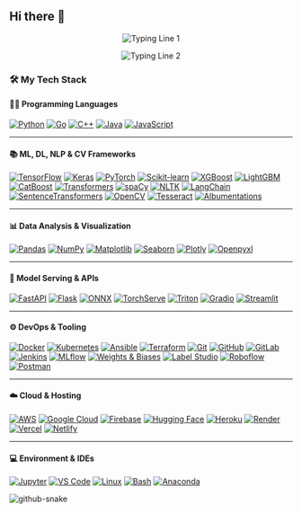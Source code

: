 ## Hi there 👋

<p align="center">
  <img src="https://readme-typing-svg.demolab.com?font=Kaushan+Script&size=50&pause=1000&color=FFA500&background=1C1C1C&center=true&vCenter=true&width=700&lines=I+am&repeat=true&cursor=true" alt="Typing Line 1" />
</p>

<p align="center">
  <img src="https://readme-typing-svg.demolab.com?font=Kaushan+Script&size=50&pause=1000&color=FFA500&background=1C1C1C&center=true&vCenter=true&width=700&lines=AJEYOSHI+KAMINARYU&repeat=true&cursor=true&delay=2000" alt="Typing Line 2" />
</p>




### 🛠️ My Tech Stack

#### 👨‍💻 Programming Languages
[![Python](https://img.shields.io/badge/Python-3776AB?style=flat&logo=python&logoColor=white)](https://www.python.org/)
[![Go](https://img.shields.io/badge/Go-00ADD8?style=flat&logo=go&logoColor=white)](https://go.dev/)
[![C++](https://img.shields.io/badge/C++-00599C?style=flat&logo=cplusplus&logoColor=white)](https://isocpp.org/)
[![Java](https://img.shields.io/badge/Java-007396?style=flat&logo=java&logoColor=white)](https://www.oracle.com/java/)
[![JavaScript](https://img.shields.io/badge/JavaScript-F7DF1E?style=flat&logo=javascript&logoColor=black)](https://developer.mozilla.org/en-US/docs/Web/JavaScript)

---

#### 📚 ML, DL, NLP & CV Frameworks
[![TensorFlow](https://img.shields.io/badge/TensorFlow-FF6F00?style=flat&logo=tensorflow&logoColor=white)](https://www.tensorflow.org/)
[![Keras](https://img.shields.io/badge/Keras-D00000?style=flat&logo=keras&logoColor=white)](https://keras.io/)
[![PyTorch](https://img.shields.io/badge/PyTorch-EE4C2C?style=flat&logo=pytorch&logoColor=white)](https://pytorch.org/)
[![Scikit-learn](https://img.shields.io/badge/Scikit--Learn-F7931E?style=flat&logo=scikit-learn&logoColor=white)](https://scikit-learn.org/)
[![XGBoost](https://img.shields.io/badge/XGBoost-FF9900?style=flat)](https://xgboost.readthedocs.io/)
[![LightGBM](https://img.shields.io/badge/LightGBM-9ACD32?style=flat)](https://lightgbm.readthedocs.io/)
[![CatBoost](https://img.shields.io/badge/CatBoost-FA7E0A?style=flat)](https://catboost.ai/)
[![Transformers](https://img.shields.io/badge/Transformers-FFD21F?style=flat&logo=huggingface&logoColor=black)](https://huggingface.co/docs/transformers/index)
[![spaCy](https://img.shields.io/badge/spaCy-09A3D5?style=flat)](https://spacy.io/)
[![NLTK](https://img.shields.io/badge/NLTK-4B8BBE?style=flat)](https://www.nltk.org/)
[![LangChain](https://img.shields.io/badge/LangChain-9A57EB?style=flat)](https://www.langchain.com/)
[![SentenceTransformers](https://img.shields.io/badge/SBERT-FFB6C1?style=flat)](https://www.sbert.net/)
[![OpenCV](https://img.shields.io/badge/OpenCV-5C3EE8?style=flat&logo=opencv&logoColor=white)](https://opencv.org/)
[![Tesseract](https://img.shields.io/badge/Tesseract-1A237E?style=flat)](https://github.com/tesseract-ocr/tesseract)
[![Albumentations](https://img.shields.io/badge/Albumentations-FFC107?style=flat)](https://albumentations.ai/)

---

#### 📊 Data Analysis & Visualization
[![Pandas](https://img.shields.io/badge/Pandas-150458?style=flat&logo=pandas&logoColor=white)](https://pandas.pydata.org/)
[![NumPy](https://img.shields.io/badge/NumPy-013243?style=flat&logo=numpy&logoColor=white)](https://numpy.org/)
[![Matplotlib](https://img.shields.io/badge/Matplotlib-11557C?style=flat)](https://matplotlib.org/)
[![Seaborn](https://img.shields.io/badge/Seaborn-4C8CBF?style=flat)](https://seaborn.pydata.org/)
[![Plotly](https://img.shields.io/badge/Plotly-3F4F75?style=flat)](https://plotly.com/)
[![Openpyxl](https://img.shields.io/badge/Openpyxl-27AE60?style=flat)](https://openpyxl.readthedocs.io/)

---

#### 🧪 Model Serving & APIs
[![FastAPI](https://img.shields.io/badge/FastAPI-009688?style=flat&logo=fastapi&logoColor=white)](https://fastapi.tiangolo.com/)
[![Flask](https://img.shields.io/badge/Flask-000000?style=flat&logo=flask&logoColor=white)](https://flask.palletsprojects.com/)
[![ONNX](https://img.shields.io/badge/ONNX-005CED?style=flat)](https://onnx.ai/)
[![TorchServe](https://img.shields.io/badge/TorchServe-FF5722?style=flat)](https://pytorch.org/serve/)
[![Triton](https://img.shields.io/badge/Triton-1C1C1C?style=flat)](https://developer.nvidia.com/nvidia-triton-inference-server)
[![Gradio](https://img.shields.io/badge/Gradio-FF4B4B?style=flat)](https://www.gradio.app/)
[![Streamlit](https://img.shields.io/badge/Streamlit-FF4B4B?style=flat&logo=streamlit&logoColor=white)](https://streamlit.io/)

---

#### ⚙️ DevOps & Tooling
[![Docker](https://img.shields.io/badge/Docker-2496ED?style=flat&logo=docker&logoColor=white)](https://www.docker.com/)
[![Kubernetes](https://img.shields.io/badge/Kubernetes-326CE5?style=flat&logo=kubernetes&logoColor=white)](https://kubernetes.io/)
[![Ansible](https://img.shields.io/badge/Ansible-EE0000?style=flat&logo=ansible&logoColor=white)](https://www.ansible.com/)
[![Terraform](https://img.shields.io/badge/Terraform-623CE4?style=flat&logo=terraform&logoColor=white)](https://www.terraform.io/)
[![Git](https://img.shields.io/badge/Git-F05032?style=flat&logo=git&logoColor=white)](https://git-scm.com/)
[![GitHub](https://img.shields.io/badge/GitHub-181717?style=flat&logo=github&logoColor=white)](https://github.com/)
[![GitLab](https://img.shields.io/badge/GitLab-FC6D26?style=flat&logo=gitlab&logoColor=white)](https://about.gitlab.com/)
[![Jenkins](https://img.shields.io/badge/Jenkins-D24939?style=flat&logo=jenkins&logoColor=white)](https://www.jenkins.io/)
[![MLflow](https://img.shields.io/badge/MLflow-1C70C6?style=flat)](https://mlflow.org/)
[![Weights & Biases](https://img.shields.io/badge/W%26B-FFBE00?style=flat)](https://wandb.ai/)
[![Label Studio](https://img.shields.io/badge/Label_Studio-4C4CFF?style=flat)](https://labelstud.io/)
[![Roboflow](https://img.shields.io/badge/Roboflow-0A66C2?style=flat)](https://roboflow.com/)
[![Postman](https://img.shields.io/badge/Postman-FF6C37?style=flat&logo=postman&logoColor=white)](https://www.postman.com/)

---

#### ☁️ Cloud & Hosting
[![AWS](https://img.shields.io/badge/AWS-232F3E?style=flat&logo=amazon-aws&logoColor=white)](https://aws.amazon.com/)
[![Google Cloud](https://img.shields.io/badge/GCP-4285F4?style=flat&logo=google-cloud&logoColor=white)](https://cloud.google.com/)
[![Firebase](https://img.shields.io/badge/Firebase-FFCA28?style=flat&logo=firebase&logoColor=black)](https://firebase.google.com/)
[![Hugging Face](https://img.shields.io/badge/HuggingFace-FFD21F?style=flat&logo=huggingface&logoColor=black)](https://huggingface.co/)
[![Heroku](https://img.shields.io/badge/Heroku-430098?style=flat&logo=heroku&logoColor=white)](https://www.heroku.com/)
[![Render](https://img.shields.io/badge/Render-46E3B7?style=flat)](https://render.com/)
[![Vercel](https://img.shields.io/badge/Vercel-000000?style=flat&logo=vercel&logoColor=white)](https://vercel.com/)
[![Netlify](https://img.shields.io/badge/Netlify-00C7B7?style=flat&logo=netlify&logoColor=white)](https://www.netlify.com/)

---

#### 💻 Environment & IDEs
[![Jupyter](https://img.shields.io/badge/Jupyter-F37626?style=flat&logo=jupyter&logoColor=white)](https://jupyter.org/)
[![VS Code](https://img.shields.io/badge/VS%20Code-007ACC?style=flat&logo=visual-studio-code&logoColor=white)](https://code.visualstudio.com/)
[![Linux](https://img.shields.io/badge/Linux-FCC624?style=flat&logo=linux&logoColor=black)](https://www.linux.org/)
[![Bash](https://img.shields.io/badge/Bash-121011?style=flat&logo=gnu-bash&logoColor=white)](https://www.gnu.org/software/bash/)
[![Anaconda](https://img.shields.io/badge/Anaconda-44A833?style=flat&logo=anaconda&logoColor=white)](https://www.anaconda.com/)

<picture>
  <source media="(prefers-color-scheme: dark)" srcset="https://raw.githubusercontent.com/Ajeyoshi-KaminaRyu/Ajeyoshi-KaminaRyu/output/github-snake-dark.svg" />
  <source media="(prefers-color-scheme: light)" srcset="https://raw.githubusercontent.com/Ajeyoshi-KaminaRyu/Ajeyoshi-KaminaRyu/output/github-contribution-grid-snake.svg" />
  <img alt="github-snake" src="https://raw.githubusercontent.com/Ajeyoshi-KaminaRyu/Ajeyoshi-KaminaRyu/output/github-snake.svg" />
</picture>
